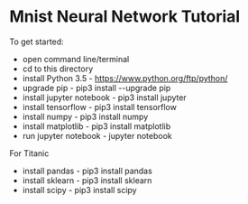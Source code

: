# Mnist Neural Network Tutorial

To get started:

* open command line/terminal
* cd to this directory
* install Python 3.5  		- https://www.python.org/ftp/python/
* upgrade pip 	 		- pip3 install --upgrade pip
* install jupyter notebook  	- pip3 install jupyter
* install tensorflow  		- pip3 install tensorflow
* install numpy 		- pip3 install numpy
* install matplotlib 		- pip3 install matplotlib
* run jupyter notebook  	- jupyter notebook

For Titanic
* install pandas 		- pip3 install pandas
* install sklearn		- pip3 install sklearn
* install scipy			- pip3 install scipy
